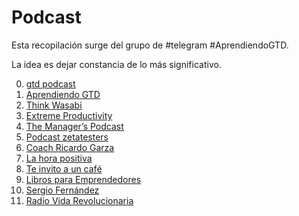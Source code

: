 
# Podcast

Esta recopilación surge del grupo de #telegram #AprendiendoGTD.

La idea es dejar constancia de lo más significativo.

0. [gtd podcast](http://gettingthingsdone.com/podcasts/)
1. [Aprendiendo GTD](http://www.aprendiendogtd.com/)
2. [Think Wasabi](http://thinkwasabi.com/)
3. [Extreme Productivity](http://productivity-podcast.com/)
4. [The Manager’s Podcast](http://www.themanagerspodcast.com/)
5. [Podcast zetatesters](http://zetatesters.com/)
6. [Coach Ricardo Garza](http://coachricardogarza.com/)
7. [La hora positiva](http://lahorapositiva.com/)
8. [Te invito a un café](http://www.podcastchart.com/podcasts/te-invito-un-cafe)
9. [Libros para Emprendedores](http://librosparaemprendedores.net/)
10. [Sergio Fernández](http://www.pensamientopositivo.org/)
11. [Radio Vida Revolucionaria](http://www.vidarevolucionaria.com/category/radiovidarevolucionaria/)

